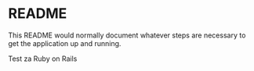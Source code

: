 # README

This README would normally document whatever steps are necessary to get the
application up and running.

Test za Ruby on Rails
